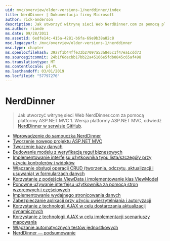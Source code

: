 ```yaml
---
uid: mvc/overview/older-versions-1/nerddinner/index
title: NerdDinner | Dokumentacja firmy Microsoft
author: rick-anderson
description: Jak utworzyć witrynę sieci Web NerdDinner.com za pomocą platformy ASP.NET MVC 1. Dla wersji platformy ASP.NET MVC 3 odwiedź stronę nerddinner w witrynie GitHub.
ms.author: riande
ms.date: 09/28/2011
ms.assetid: 6edfe14c-415a-4281-b6fa-69e9b38a82c8
msc.legacyurl: /mvc/overview/older-versions-1/nerddinner
msc.type: chapter
ms.openlocfilehash: 39a7f1b44ffe33b27097a53a8e5c1f47ea1cdd73
ms.sourcegitcommit: 24b1f6decbb17bb22a45166e5fdb0845c65af498
ms.translationtype: MT
ms.contentlocale: pl-PL
ms.lasthandoff: 03/01/2019
ms.locfileid: "57797276"
---
```

<a name="nerddinner"></a>NerdDinner
====================
> Jak utworzyć witrynę sieci Web NerdDinner.com za pomocą platformy ASP.NET MVC 1. Wersja platformy ASP.NET MVC, odwiedź [NerdDinner w serwisie GitHub](https://github.com/AspNetMVPSamples/NerdDinner).


- [Wprowadzenie do samouczka NerdDinner](introducing-the-nerddinner-tutorial.md)
- [Tworzenie nowego projektu ASP.NET MVC](create-a-new-aspnet-mvc-project.md)
- [Tworzenie bazy danych](create-a-database.md)
- [Budowanie modelu z weryfikacją reguł biznesowych](build-a-model-with-business-rule-validations.md)
- [Implementowanie interfejsu użytkownika typu lista/szczegóły przy użyciu kontrolerów i widoków](use-controllers-and-views-to-implement-a-listingdetails-ui.md)
- [Włączanie obsługi operacji CRUD (tworzenia, odczytu, aktualizacji i usuwania) w formularzach danych](provide-crud-create-read-update-delete-data-form-entry-support.md)
- [Korzystanie z podejścia ViewData i implementowanie klas ViewModel](use-viewdata-and-implement-viewmodel-classes.md)
- [Ponowne używanie interfejsu użytkownika za pomocą stron wzorcowych i częściowych](re-use-ui-using-master-pages-and-partials.md)
- [Implementowanie wydajnego stronicowania danych](implement-efficient-data-paging.md)
- [Zabezpieczanie aplikacji przy użyciu uwierzytelniania i autoryzacji](secure-applications-using-authentication-and-authorization.md)
- [Korzystanie z technologii AJAX w celu dostarczania aktualizacji dynamicznych](use-ajax-to-deliver-dynamic-updates.md)
- [Korzystanie z technologii AJAX w celu implementacji scenariuszy mapowania](use-ajax-to-implement-mapping-scenarios.md)
- [Włączanie automatycznych testów jednostkowych](enable-automated-unit-testing.md)
- [NerdDinner — podsumowanie](nerddinner-wrap-up.md)
